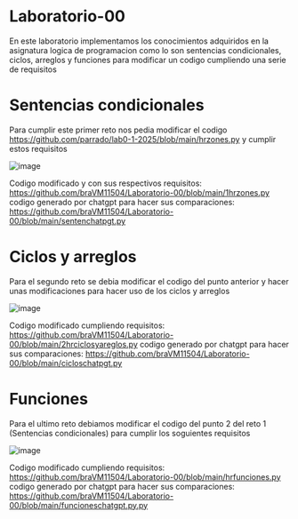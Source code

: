 # Laboratorio-00

En este laboratorio implementamos los conocimientos adquiridos en la asignatura logica de programacion como lo son sentencias condicionales, ciclos, arreglos y funciones para modificar un codigo cumpliendo una serie de requisitos 

# Sentencias condicionales

Para cumplir este primer reto nos pedia modificar el codigo https://github.com/parrado/lab0-1-2025/blob/main/hrzones.py y cumplir estos requisitos

![image](https://github.com/user-attachments/assets/3140189a-df31-4a8e-a6fb-3285653519fe)

Codigo modificado y con sus respectivos requisitos: https://github.com/braVM11504/Laboratorio-00/blob/main/1hrzones.py 
codigo generado por chatgpt para hacer sus comparaciones: https://github.com/braVM11504/Laboratorio-00/blob/main/sentenchatpgt.py

# Ciclos y arreglos 

Para el segundo reto se debia modificar el codigo del punto anterior y hacer unas modificaciones para hacer uso de los ciclos y arreglos 

![image](https://github.com/user-attachments/assets/0810ba63-4be3-456d-a8bd-ffe2569686a0)

Codigo modificado cumpliendo requisitos: https://github.com/braVM11504/Laboratorio-00/blob/main/2hrciclosyareglos.py
codigo generado por chatgpt para hacer sus comparaciones: https://github.com/braVM11504/Laboratorio-00/blob/main/cicloschatpgt.py

# Funciones 

Para el ultimo reto debiamos modificar el codigo del punto 2 del reto 1 (Sentencias condicionales) para cumplir los soguientes requisitos 

![image](https://github.com/user-attachments/assets/f9d08226-4ea3-41c6-98c1-5eda84aa1230)

Codigo modificado cumpliendo requisitos: https://github.com/braVM11504/Laboratorio-00/blob/main/hrfunciones.py
codigo generado por chatgpt para hacer sus comparaciones: https://github.com/braVM11504/Laboratorio-00/blob/main/funcioneschatgpt.py.py






